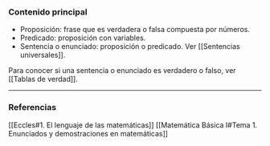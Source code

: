 ### Contenido principal

- Proposición: frase que es verdadera o falsa compuesta por números.
- Predicado: proposición con variables.
- Sentencia o enunciado: proposición o predicado. Ver [[Sentencias universales]].

Para conocer si una sentencia o enunciado es verdadero o falso, ver [[Tablas de verdad]].

--- 
### Referencias
[[Eccles#1. El lenguaje de las matemáticas]]
[[Matemática Básica I#Tema 1. Enunciados y demostraciones en matemáticas]]
